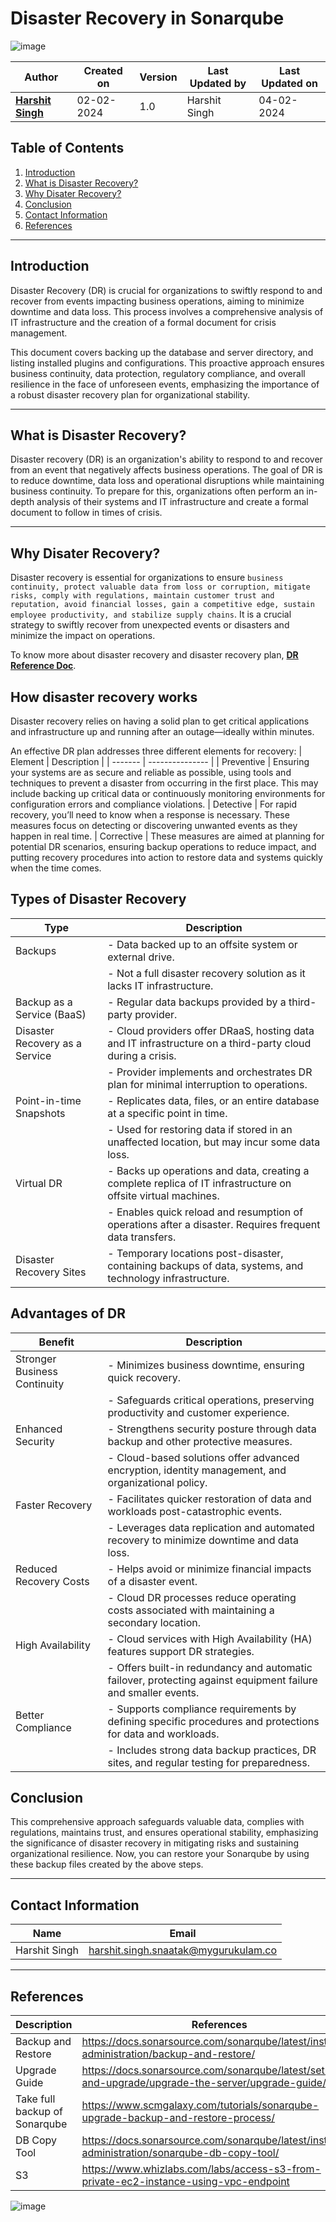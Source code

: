# Disaster Recovery in Sonarqube
![image](https://github.com/avengers-p7/Documentation/assets/156056444/3fda8a89-c908-4dd2-8574-0846331fdbfc)

| Author                                                           | Created on  | Version    | Last Updated by | Last Updated on |
| ---------------------------------------------------------------- | ----------- | ---------- | --------------- | --------------- |
| **[Harshit Singh](https://github.com/Panu-S-Harshit-Ninja-07)**  | 02-02-2024  | 1.0        | Harshit Singh   | 04-02-2024      |


## Table  of Contents

1. [Introduction](#Introduction)
2. [What is Disaster Recovery?](#What-is-Disaster-Recovery)
3. [Why Disater Recovery?](#Why-Disater-Recovery)
4. [Conclusion](#Conclusion)
5. [Contact Information](#Contact-Information)
6. [References](#References)
***

## Introduction 
Disaster Recovery (DR) is crucial for organizations to swiftly respond to and recover from events impacting business operations, aiming to minimize downtime and data loss. This process involves a comprehensive analysis of IT infrastructure and the creation of a formal document for crisis management. 

This document covers backing up the database and server directory, and listing installed plugins and configurations. This proactive approach ensures business continuity, data protection, regulatory compliance, and overall resilience in the face of unforeseen events, emphasizing the importance of a robust disaster recovery plan for organizational stability.
***
## What is Disaster Recovery?
Disaster recovery (DR) is an organization's ability to respond to and recover from an event that negatively affects business operations. The goal of DR is to reduce downtime, data loss and operational disruptions while maintaining business continuity. To prepare for this, organizations often perform an in-depth analysis of their systems and IT infrastructure and create a formal document to follow in times of crisis. 
***
## Why Disater Recovery?
Disaster recovery is essential for organizations to ensure `business continuity, protect valuable data from loss or corruption, mitigate risks, comply with regulations, maintain customer trust and reputation, avoid financial losses, gain a competitive edge, sustain employee productivity, and stabilize supply chains`. It is a crucial strategy to swiftly recover from unexpected events or disasters and minimize the impact on operations. 

To know more about disaster recovery and  disaster recovery plan, [**DR Reference Doc**](https://www.techtarget.com/searchdisasterrecovery/definition/disaster-recovery).
## How disaster recovery works
Disaster recovery relies on having a solid plan to get critical applications and infrastructure up and running after an outage—ideally within minutes.

An effective DR plan addresses three different elements for recovery: 
| Element | Description |
| ------- | --------------- |
| Preventive | Ensuring your systems are as secure and reliable as possible, using tools and techniques to prevent a disaster from occurring in the first place. This may include backing up critical data or continuously monitoring environments for configuration errors and compliance violations. 
| Detective | For rapid recovery, you’ll need to know when a response is necessary. These measures focus on detecting or discovering unwanted events as they happen in real time. 
| Corrective | These measures are aimed at planning for potential DR scenarios, ensuring backup operations to reduce impact, and putting recovery procedures into action to restore data and systems quickly when the time comes. 

## Types of Disaster Recovery

| Type                          | Description                                                                                                 |
|-------------------------------|-------------------------------------------------------------------------------------------------------------|
| Backups                       | - Data backed up to an offsite system or external drive.                                                      |
|                               | - Not a full disaster recovery solution as it lacks IT infrastructure.                                      |
| Backup as a Service (BaaS)     | - Regular data backups provided by a third-party provider.                                                    |
| Disaster Recovery as a Service | - Cloud providers offer DRaaS, hosting data and IT infrastructure on a third-party cloud during a crisis.   |
|                               | - Provider implements and orchestrates DR plan for minimal interruption to operations.                       |
| Point-in-time Snapshots        | - Replicates data, files, or an entire database at a specific point in time.                                  |
|                               | - Used for restoring data if stored in an unaffected location, but may incur some data loss.                 |
| Virtual DR                     | - Backs up operations and data, creating a complete replica of IT infrastructure on offsite virtual machines.|
|                               | - Enables quick reload and resumption of operations after a disaster. Requires frequent data transfers.      |
| Disaster Recovery Sites        | - Temporary locations post-disaster, containing backups of data, systems, and technology infrastructure.      |

## Advantages of DR

| Benefit                   | Description                                                                                                    |
|---------------------------|----------------------------------------------------------------------------------------------------------------|
| Stronger Business Continuity | - Minimizes business downtime, ensuring quick recovery.                                                         |
|                             | - Safeguards critical operations, preserving productivity and customer experience.                              |
| Enhanced Security          | - Strengthens security posture through data backup and other protective measures.                               |
|                             | - Cloud-based solutions offer advanced encryption, identity management, and organizational policy.             |
| Faster Recovery            | - Facilitates quicker restoration of data and workloads post-catastrophic events.                                |
|                             | - Leverages data replication and automated recovery to minimize downtime and data loss.                         |
| Reduced Recovery Costs     | - Helps avoid or minimize financial impacts of a disaster event.                                                 |
|                             | - Cloud DR processes reduce operating costs associated with maintaining a secondary location.                   |
| High Availability          | - Cloud services with High Availability (HA) features support DR strategies.                                     |
|                             | - Offers built-in redundancy and automatic failover, protecting against equipment failure and smaller events.  |
| Better Compliance          | - Supports compliance requirements by defining specific procedures and protections for data and workloads.       |
|                             | - Includes strong data backup practices, DR sites, and regular testing for preparedness.                          |

## Conclusion
This comprehensive approach safeguards valuable data, complies with regulations, maintains trust, and ensures operational stability, emphasizing the significance of disaster recovery in mitigating risks and sustaining organizational resilience. Now, you can restore your Sonarqube by using these backup files created by the above steps.
***

## Contact Information

|     Name         | Email  |
| -----------------| ------------------------------------ |
| Harshit Singh    | harshit.singh.snaatak@mygurukulam.co |
***

## References

| Description                   | References  
| ----------------------------- | ------------------------------------------------------------------- |
| Backup and Restore            | https://docs.sonarsource.com/sonarqube/latest/instance-administration/backup-and-restore/|
| Upgrade Guide                 | https://docs.sonarsource.com/sonarqube/latest/setup-and-upgrade/upgrade-the-server/upgrade-guide/ |
| Take full backup of Sonarqube | https://www.scmgalaxy.com/tutorials/sonarqube-upgrade-backup-and-restore-process/|
| DB Copy Tool                  | https://docs.sonarsource.com/sonarqube/latest/instance-administration/sonarqube-db-copy-tool/ |
| S3                            | https://www.whizlabs.com/labs/access-s3-from-private-ec2-instance-using-vpc-endpoint |
![image](https://github.com/avengers-p7/Documentation/assets/156056444/a0335bc4-61f5-4c21-9e67-61e3977195b0)

